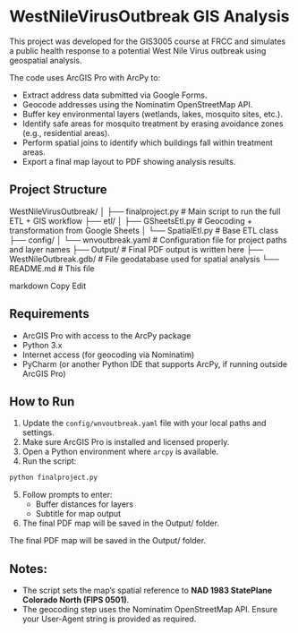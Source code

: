 # WestNileVirusOutbreak GIS Analysis

This project was developed for the GIS3005 course at FRCC and simulates a public health response to a potential 
West Nile Virus outbreak using geospatial analysis.

The code uses ArcGIS Pro with ArcPy to:
- Extract address data submitted via Google Forms.
- Geocode addresses using the Nominatim OpenStreetMap API.
- Buffer key environmental layers (wetlands, lakes, mosquito sites, etc.).
- Identify safe areas for mosquito treatment by erasing avoidance zones (e.g., residential areas).
- Perform spatial joins to identify which buildings fall within treatment areas.
- Export a final map layout to PDF showing analysis results.

## Project Structure

WestNileVirusOutbreak/ │ ├── finalproject.py # Main script to run the full ETL + GIS workflow ├── etl/ │ ├── GSheetsEtl.py # Geocoding + transformation from Google Sheets │ └── SpatialEtl.py # Base ETL class ├── config/ │ └── wnvoutbreak.yaml # Configuration file for project paths and layer names ├── Output/ # Final PDF output is written here ├── WestNileOutbreak.gdb/ # File geodatabase used for spatial analysis └── README.md # This file

markdown
Copy
Edit

## Requirements

- ArcGIS Pro with access to the ArcPy package
- Python 3.x
- Internet access (for geocoding via Nominatim)
- PyCharm (or another Python IDE that supports ArcPy, if running outside ArcGIS Pro)

## How to Run

1. Update the `config/wnvoutbreak.yaml` file with your local paths and settings.
2. Make sure ArcGIS Pro is installed and licensed properly.
3. Open a Python environment where `arcpy` is available.
4. Run the script:
```bash
python finalproject.py
```
5. Follow prompts to enter:
   - Buffer distances for layers
   - Subtitle for map output
6. The final PDF map will be saved in the Output/ folder.

The final PDF map will be saved in the Output/ folder.

## Notes:
- The script sets the map’s spatial reference to **NAD 1983 StatePlane Colorado North (FIPS 0501)**.
- The geocoding step uses the Nominatim OpenStreetMap API. Ensure your User-Agent string is provided as required.


